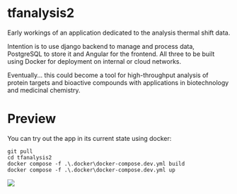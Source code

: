 # tfanalysis2

Early workings of an application dedicated to the analysis thermal
shift data.

Intention is to use django backend to manage and process data, PostgreSQL
to store it and Angular for the frontend. All three to be built using Docker for
deployment on internal or cloud networks.

Eventually... this could become a tool for high-throughput analysis of 
protein targets and bioactive compounds with applications in biotechnology
and medicinal chemistry.

# Preview

You can try out the app in its current state using docker:
```commandline
git pull
cd tfanalysis2
docker compose -f .\.docker\docker-compose.dev.yml build
docker compose -f .\.docker\docker-compose.dev.yml up
```

![](https://github.com/noxjonas/tfanalysis2/blob/master/etc/preview.gif)
